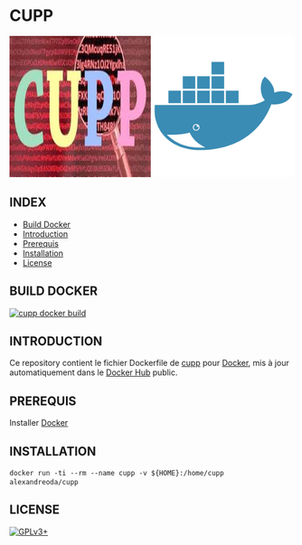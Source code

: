 # CUPP

![cupp](https://raw.githubusercontent.com/oda-alexandre/cupp/master/img/logo-cupp.png) ![docker](https://raw.githubusercontent.com/oda-alexandre/cupp/master/img/logo-docker.png)


## INDEX

- [Build Docker](#BUILD)
- [Introduction](#INTRODUCTION)
- [Prerequis](#PREREQUIS)
- [Installation](#INSTALLATION)
- [License](#LICENSE)


## BUILD DOCKER

[![cupp docker build](https://img.shields.io/docker/build/alexandreoda/cupp.svg)](https://hub.docker.com/r/alexandreoda/cupp)


## INTRODUCTION

Ce repository contient le fichier Dockerfile de [cupp](https://github.com/Mebus/cupp) pour [Docker](https://www.docker.com), mis à jour automatiquement dans le [Docker Hub](https://hub.docker.com/r/alexandreoda/cupp/) public.


## PREREQUIS

Installer [Docker](https://www.docker.com)


## INSTALLATION

```
docker run -ti --rm --name cupp -v ${HOME}:/home/cupp alexandreoda/cupp
```


## LICENSE

[![GPLv3+](http://gplv3.fsf.org/gplv3-127x51.png)](https://github.com/oda-alexandre/cupp/blob/master/LICENSE)
